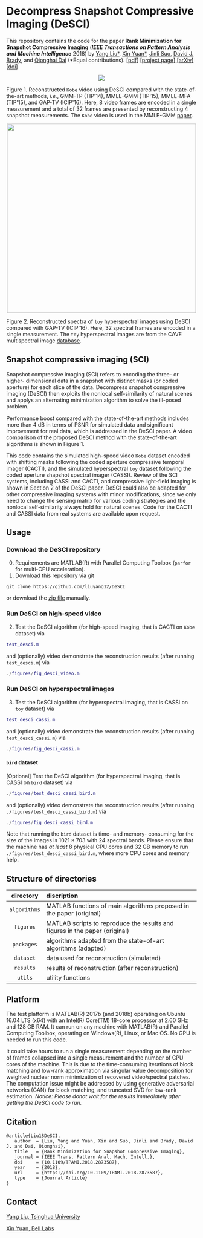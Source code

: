 # Decompress Snapshot Compressive Imaging (DeSCI)
This repository contains the code for the paper **Rank Minimization for Snapshot Compressive Imaging** (***IEEE Transactions on Pattern Analysis and Machine Intelligence*** 2018) by [Yang Liu*](https://liuyang12.github.io/), [Xin Yuan*](https://www.bell-labs.com/usr/x.yuan), [Jinli Suo](https://sites.google.com/site/suojinli/), [David J. Brady](https://ece.duke.edu/faculty/david-brady), and [Qionghai Dai](http://media.au.tsinghua.edu.cn/) (*Equal contributions).
[[pdf]](https://arxiv.org/pdf/1807.07837.pdf "arXiv preprint")   [[project page]](https://github.com/liuyang12/DeSCI "github repository")   [[arXiv]](https://arxiv.org/abs/1807.07837 "arXiv preprint")   [[doi]](https://doi.org/10.1109/TPAMI.2018.2873587 "10.1109/TPAMI.2018.2873587") 

<p align="center">
<img src="https://github.com/liuyang12/DeSCI/blob/master/results/video/desci_gmm_gaptv_kobe32.gif?raw=true">
</p>

Figure 1. Reconstructed `Kobe` video using DeSCI compared with the state-of-the-art methods, *i.e.*, GMM-TP (TIP'14), MMLE-GMM (TIP'15), MMLE-MFA (TIP'15), and GAP-TV (ICIP'16). Here, 8 video frames are encoded in a single measurement and a total of 32 frames are presented by reconstructing 4 snapshot measurements. The `Kobe` video is used in the MMLE-GMM [paper](https://doi.org/10.1109/TIP.2014.2365720 "Compressive Sensing by Learning a Gaussian Mixture Model From Measurements, TIP'15").

<p align="center">
<img src="https://github.com/liuyang12/DeSCI/raw/master/results/spectral/desci_cassi_toy_spectra.png?raw=true" width="500">
</p>

Figure 2. Reconstructed spectra of `toy` hyperspectral images using DeSCI compared with GAP-TV (ICIP'16). Here, 32 spectral frames are encoded in a single measurement. The `toy` hyperspectral images are from the CAVE multispectral image [database](http://www.cs.columbia.edu/CAVE/databases/multispectral/ "Multispectral Image Database | CAVE | Columbia University"). 

## Snapshot compressive imaging (SCI)
Snapshot compressive imaging (SCI) refers to encoding the three- or higher- dimensional data in a snapshot with distinct masks (or coded aperture) for each slice of the data. Decompress snapshot compressive imaging (DeSCI) then exploits the nonlocal self-similarity of natural scenes and applys an alternating minimization algorithm to solve the ill-posed problem. 

Performance boost compared with the state-of-the-art methods includes more than 4 dB in terms of PSNR for simulated data and significant improvement for real data, which is addressed in the DeSCI paper. A video comparison of the proposed DeSCI method with the state-of-the-art algorithms is shown in Figure 1. 

This code contains the simulated high-speed video `Kobe` dataset encoded with shifting masks following the coded aperture compressive temporal imager (CACTI), and the simulated hyperspectral `toy` dataset following the coded aperture shapshot spectral imager (CASSI). Review of the SCI systems, including CASSI and CACTI, and compressive light-field imaging is shown in Section 2 of the DeSCI paper. DeSCI could also be adapted for other compressive imaging systems with minor modifications, since we only need to change the sensing matrix for various coding strategies and the nonlocal self-similarity always hold for natural scenes. Code for the CACTI and CASSI data from real systems are available upon request. 

## Usage
### Download the DeSCI repository
0. Requirements are MATLAB(R) with Parallel Computing Toolbox (`parfor` for multi-CPU acceleration).
1. Download this repository via git
```
git clone https://github.com/liuyang12/DeSCI
```
or download the [zip file](https://github.com/liuyang12/DeSCI/archive/master.zip) manually.

### Run DeSCI on high-speed video
2. Test the DeSCI algorithm (for high-speed imaging, that is CACTI on `Kobe` dataset) via
```matlab
test_desci.m
```
and (optionally) video demonstrate the reconstruction results (after running `test_desci.m`) via
```matlab
./figures/fig_desci_video.m
```

### Run DeSCI on hyperspectral images
3. Test the DeSCI algorithm (for hyperspectral imaging, that is CASSI on `toy` dataset) via
```matlab
test_desci_cassi.m
```
and (optionally) video demonstrate the reconstruction results (after running `test_desci_cassi.m`) via
```matlab
./figures/fig_desci_cassi.m
```

#### `bird` dataset
[Optional] Test the DeSCI algorithm (for hyperspectral imaging, that is CASSI on `bird` dataset) via
```matlab
./figures/test_desci_cassi_bird.m
```
and (optionally) video demonstrate the reconstruction results (after running `./figures/test_desci_cassi_bird.m`) via
```matlab
./figures/fig_desci_cassi_bird.m
```

Note that running the `bird` dataset is time- and memory- consuming for the size of the images is $1021\times 703$ with 24 spectral bands. Please ensure that the machine has *at least* 8 physical CPU cores and 32 GB memory to run `./figures/test_desci_cassi_bird.m`, where more CPU cores and memory help.

## Structure of directories

| directory  | discription  |
| :--------: | :----------- | 
| `algorithms` | MATLAB functions of main algorithms proposed in the paper (original) | 
| `figures`    | MATLAB scripts to reproduce the results and figures in the paper (original) |
| `packages`   | algorithms adapted from the state-of-art algorithms (adapted)|
| `dataset`    | data used for reconstruction (simulated) |
| `results`    | results of reconstruction (after reconstruction) |
| `utils`      | utility functions |

## Platform
The test platform is MATLAB(R) 2017b (and 2018b) operating on Ubuntu 16.04 LTS (x64) with an Intel(R) Core(TM) 18-core processor at 2.60 GHz and 128 GB RAM. It can run on any machine with MATLAB(R) and Parallel Computing Toolbox, operating on Windows(R), Linux, or Mac OS. No GPU is needed to run this code.

It could take hours to run a single measurement depending on the number of frames collapsed into a single measurement and the number of CPU cores of the machine. This is due to the time-consuming iterations of block matching and low-rank approximation via singular value decomposition for weighted nuclear norm minimization of recovered video/spectral patches. The computation issue might be addressed by using generative adversarial networks (GAN) for block matching, and truncated SVD for low-rank estimation. *Notice: Please donot wait for the results immediately after getting the DeSCI code to run.*

## Citation
```
@article{Liu18DeSCI,
   author  = {Liu, Yang and Yuan, Xin and Suo, Jinli and Brady, David J. and Dai, Qionghai},
   title   = {Rank Minimization for Snapshot Compressive Imaging},
   journal = {IEEE Trans. Pattern Anal. Mach. Intell.},
   doi     = {10.1109/TPAMI.2018.2873587},
   year    = {2018},
   url     = {https://doi.org/10.1109/TPAMI.2018.2873587},
   type    = {Journal Article}
}
```

## Contact
[Yang Liu, Tsinghua University](mailto:y-liu16@mails.tsinghua.edu.cn "Yang Liu, Tsinghua University") 

[Xin Yuan, Bell Labs](mailto:xyuan@bell-labs.com "Xin Yuan, Bell labs")  
